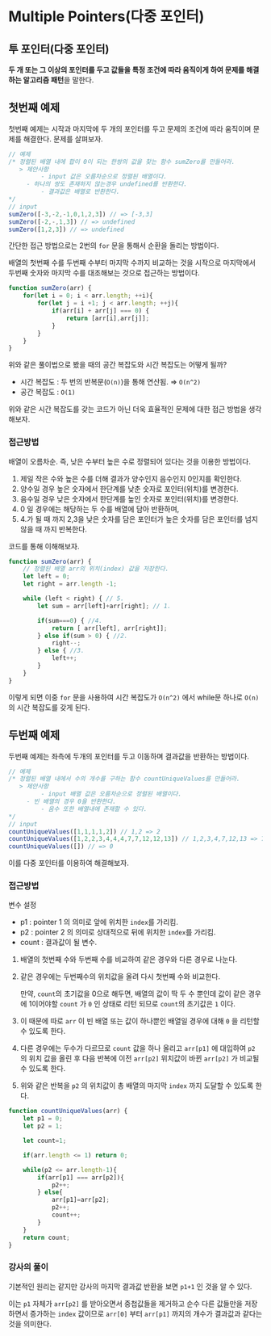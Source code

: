 # Multiple Pointers(다중 포인터)

## 투 포인터(다중 포인터)

**두 개 또는 그 이상의 포인터를 두고 값들을 특정 조건에 따라 움직이게 하여 문제를 해결하는 알고리즘 패턴**을 말한다.

## 첫번째 예제

첫번째 예제는 시작과 마지막에 두 개의 포인터를 두고 문제의 조건에 따라 움직이며 문제를 해결한다. 문제를 살펴보자.

```javascript
// 예제
/* 정렬된 배열 내에 합이 0이 되는 한쌍의 값을 찾는 함수 sumZero를 만들어라.
   > 제안사항
		 - input 값은 오름차순으로 정렬된 배열이다.
     - 하나의 쌍도 존재하지 않는경우 undefined를 반환한다.
		 - 결과값은 배열로 반환한다.
*/
// input
sumZero([-3,-2,-1,0,1,2,3]) // => [-3,3]
sumZero([-2,-,1,3]) // => undefined
sumZero([1,2,3]) // => undefined
```

간단한 접근 방법으로는 2번의 `for` 문을 통해서 순환을 돌리는 방법이다.

배열의 첫번째 수를 두번째 수부터 마지막 수까지 비교하는 것을 시작으로 마지막에서 두번째 숫자와 마지막 수를 대조해보는 것으로 접근하는 방법이다.

```javascript
function sumZero(arr) {
	for(let i = 0; i < arr.length; ++i){
		for(let j = i +1; j < arr.length; ++j){
			if(arr[i] + arr[j] === 0) {
				return [arr[i],arr[j]];
			}
		}
	}
}
```

위와 같은 풀이법으로 봤을 때의 공간 복잡도와 시간 복잡도는 어떻게 될까?

- 시간 복잡도 : 두 번의 반복문(`O(n)`)을 통해 연산됨. ⇒   `O(n^2)`
- 공간 복잡도 :  `O(1)`

위와 같은 시간 복잡도를 갖는 코드가 아닌 더욱 효율적인 문제에 대한 접근 방법을 생각해보자.

### 접근방법

배열이 오름차순. 즉, 낮은 수부터 높은 수로 정렬되어 있다는 것을 이용한 방법이다.

1. 제일 작은 수와 높은 수를 더해 결과가 양수인지 음수인지 0인지를 확인한다.
2. 양수일 경우 높은 숫자에서 한단계를 낮춘 숫자로 포인터(위치)를 변경한다.
3. 음수일 경우 낮은 숫자에서 한단계를 높인 숫자로 포인터(위치)를 변경한다.
4. 0 일 경우에는 해당하는 두 수를 배열에 담아 반환하며, 
5. 4.가 될 때 까지 2,3을 낮은 숫자를 담은 포인터가 높은 숫자를 담은 포인터를 넘지 않을 때 까지 반복한다.

코드를 통해 이해해보자.

```javascript
function sumZero(arr) {
	// 정렬된 배열 arr의 위치(index) 값을 저장한다.
	let left = 0;
	let right = arr.length -1;

	while (left < right) { // 5.
		let sum = arr[left]+arr[right]; // 1.

		if(sum===0) { //4.
			return [ arr[left], arr[right]];
		} else if(sum > 0) { //2.
			right--;
		} else { //3.
			left++;
		}
	}
}
```

이렇게 되면 이중 `for` 문을 사용하여 시간 복잡도가 `O(n^2)` 에서 while문 하나로 `O(n)` 의 시간 복잡도를 갖게 된다.

## 두번째 예제

두번째 예제는 좌측에 두개의 포인터를 두고 이동하며 결과값을 반환하는 방법이다.

```javascript
// 예제
/* 정렬된 배열 내에서 수의 개수를 구하는 함수 countUniqueValues를 만들어라.
   > 제안사항
		 - input 배열 값은 오름차순으로 정렬된 배열이다.
     - 빈 배열의 경우 0을 반환한다.
		 - 음수 또한 배열내에 존재할 수 있다.
*/
// input
countUniqueValues([1,1,1,1,2]) // 1,2 => 2
countUniqueValues([1,2,2,3,4,4,4,7,7,12,12,13]) // 1,2,3,4,7,12,13 => 7
countUniqueValues([]) // => 0
```

이를 다중 포인터를 이용하여 해결해보자.

### 접근방법

변수 설정

- p1 : pointer 1 의 의미로 앞에 위치한 `index`를 가리킴.
- p2 : pointer 2 의 의미로 상대적으로 뒤에 위치한 `index`를 가리킴.
- count : 결과값이 될 변수.

1. 배열의 첫번째 수와 두번째 수를 비교하여 같은 경우와 다른 경우로 나눈다.
2. 같은 경우에는 두번째수의 위치값을 올려 다시 첫번째 수와 비교한다.
    
    만약, `count`의 초기값을 0으로 해두면, 배열의 값이 딱 두 수 뿐인데 값이 같은 경우에 1이어야할 `count` 가 `0` 인 상태로 리턴 되므로 `count`의 초기값은 `1` 이다.
    
3. 이 때문에 따로 `arr` 이 빈 배열 또는 값이 하나뿐인 배열일 경우에 대해 `0` 을 리턴할 수 있도록 한다.
4. 다른 경우에는 두수가 다르므로 `count` 값을 하나 올리고 `arr[p1]` 에 대입하여 `p2` 의 위치 값을 올린 후 다음 반복에 이전 `arr[p2]` 위치값이 바뀐 `arr[p2]` 가 비교될 수 있도록 한다.
5. 위와 같은 반복을 `p2` 의 위치값이 총 배열의 마지막 `index` 까지 도달할 수 있도록 한다.

```javascript
function countUniqueValues(arr) {
    let p1 = 0;
    let p2 = 1;

    let count=1;

    if(arr.length <= 1) return 0;

    while(p2 <= arr.length-1){
        if(arr[p1] === arr[p2]){
            p2++;
        } else{
            arr[p1]=arr[p2];
            p2++;
            count++;
        }
    }
    return count;
}
```

### 강사의 풀이

기본적인 원리는 같지만 강사의 마지막 결과값 반환을 보면 `p1+1` 인 것을 알 수 있다.

이는 `p1` 자체가 `arr[p2]` 를 받아오면서 중첩값들을 제거하고 순수 다른 값들만을 저장하면서 증가하는 `index` 값이므로 `arr[0]` 부터 `arr[p1]` 까지의 개수가 결과값과 같다는 것을 의미한다.